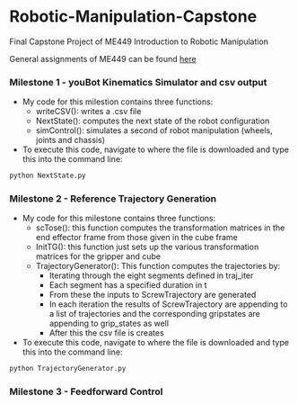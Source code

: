 # Robotic-Manipulation-Capstone
Final Capstone Project of ME449 Introduction to Robotic Manipulation

General assignments of ME449 can be found [here](https://github.com/S-odland/ME449-RoboticManipulation)

### Milestone 1 - youBot Kinematics Simulator and csv output
* My code for this milestion contains three functions:
  * writeCSV(): writes a .csv file
  * NextState(): computes the next state of the robot configuration
  * simControl(): simulates a second of robot manipulation (wheels, joints and chassis)
* To execute this code, navigate to where the file is downloaded and type this into the command line:

```python
python NextState.py
```

### Milestone 2 - Reference Trajectory Generation
* My code for this milestone contains three functions:
  * scTose(): this function computes the transformation matrices in the end effector frame from those given in the cube frame
  * InitTG(): this function just sets up the various transformation matrices for the gripper and cube
  * TrajectoryGenerator(): This function computes the trajectories by:
    * Iterating through the eight segments defined in traj_iter
    * Each segment has a specified duration in t
    * From these the inputs to ScrewTrajectory are generated
    * In each iteration the results of ScrewTrajectory are appending to a list of trajectories and the corresponding gripstates are appending to grip_states as well
    * After this the csv file is creates
* To execute this code, navigate to where the file is downloaded and type this into the command line:
  
```python
python TrajectoryGenerator.py
```  
### Milestone 3 - Feedforward Control
